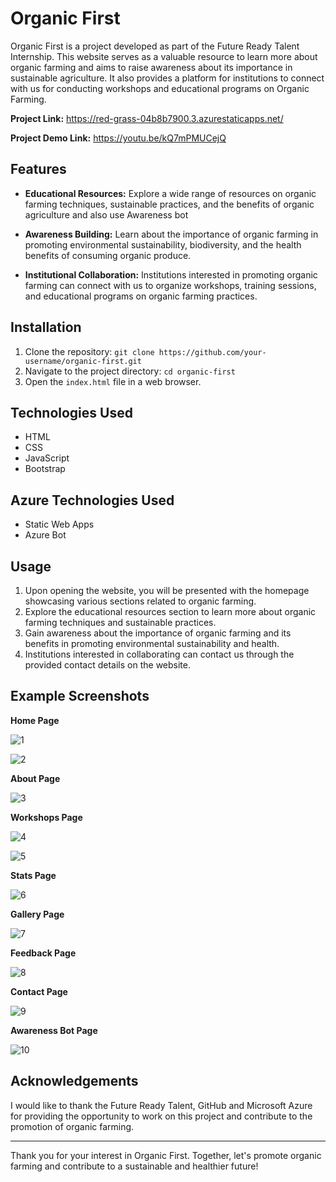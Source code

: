 # Organic First

Organic First is a project developed as part of the Future Ready Talent Internship. This website serves as a valuable resource to learn more about organic farming and aims to raise awareness about its importance in sustainable agriculture. It also provides a platform for institutions to connect with us for conducting workshops and educational programs on Organic Farming.

**Project Link:** https://red-grass-04b8b7900.3.azurestaticapps.net/

**Project Demo Link:** https://youtu.be/kQ7mPMUCejQ

## Features

- **Educational Resources:** Explore a wide range of resources on organic farming techniques, sustainable practices, and the benefits of organic agriculture and also use Awareness bot

- **Awareness Building:** Learn about the importance of organic farming in promoting environmental sustainability, biodiversity, and the health benefits of consuming organic produce.

- **Institutional Collaboration:** Institutions interested in promoting organic farming can connect with us to organize workshops, training sessions, and educational programs on organic farming practices.

## Installation

1. Clone the repository: `git clone https://github.com/your-username/organic-first.git`
2. Navigate to the project directory: `cd organic-first`
3. Open the `index.html` file in a web browser.

## Technologies Used

- HTML
- CSS
- JavaScript
- Bootstrap

## Azure Technologies Used

- Static Web Apps
- Azure Bot

## Usage

1. Upon opening the website, you will be presented with the homepage showcasing various sections related to organic farming.
2. Explore the educational resources section to learn more about organic farming techniques and sustainable practices.
3. Gain awareness about the importance of organic farming and its benefits in promoting environmental sustainability and health.
4. Institutions interested in collaborating can contact us through the provided contact details on the website.

## Example Screenshots

**Home Page**


![1](https://github.com/Sreeja799/FRT_Project-Organic-First/assets/73770166/775d93a9-7dbc-4c05-a144-f7e10d13b757)


![2](https://github.com/Sreeja799/FRT_Project-Organic-First/assets/73770166/2859be42-3194-4dc2-8992-23f89ac3f8b0)



**About Page**

![3](https://github.com/Sreeja799/FRT_Project-Organic-First/assets/73770166/827f2ca1-1311-4943-9a4f-7607cabe8866)



**Workshops Page**

![4](https://github.com/Sreeja799/FRT_Project-Organic-First/assets/73770166/01e0f0ca-fcd9-48fa-836a-af0e05865b02)

![5](https://github.com/Sreeja799/FRT_Project-Organic-First/assets/73770166/99a84bf7-8f6a-4bba-9fe0-de9a8bded756)



**Stats Page**

![6](https://github.com/Sreeja799/FRT_Project-Organic-First/assets/73770166/a10a8bce-6dff-432d-998e-623d7cee39bb)



**Gallery Page**

![7](https://github.com/Sreeja799/FRT_Project-Organic-First/assets/73770166/5122171a-b3ca-4e3d-a8c0-321185259fca)



**Feedback Page**

![8](https://github.com/Sreeja799/FRT_Project-Organic-First/assets/73770166/b92f0bda-a0ee-4e18-927a-8102ff4c23d5)



**Contact Page**

![9](https://github.com/Sreeja799/FRT_Project-Organic-First/assets/73770166/1e1c0b39-09c4-4449-82f4-ab9e3f3d66a3)



**Awareness Bot Page**

![10](https://github.com/Sreeja799/FRT_Project-Organic-First/assets/73770166/18086ee8-61f3-4814-9410-d012496db17c)



## Acknowledgements



I would like to thank the Future Ready Talent, GitHub and Microsoft Azure for providing the opportunity to work on this project and contribute to the promotion of organic farming.

---

Thank you for your interest in Organic First. Together, let's promote organic farming and contribute to a sustainable and healthier future!
